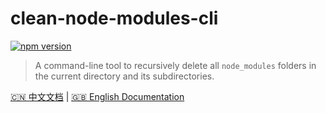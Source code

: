 # clean-node-modules-cli

[![npm version](https://img.shields.io/npm/v/@dplei/clean-node-modules.svg)](https://www.npmjs.com/package/@dplei/clean-node-modules)

> A command-line tool to recursively delete all `node_modules` folders in the current directory and its subdirectories.

[🇨🇳 中文文档](README.zh-CN.md) | [🇬🇧 English Documentation](README.en.md)
